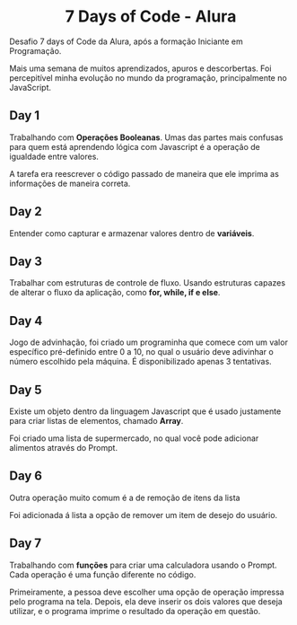 <h1 align="center"> 7 Days of Code - Alura </h1>

<p>Desafio 7 days of Code da Alura, após a formação Iniciante em Programação.</p>

<p>Mais uma semana de muitos aprendizados, apuros e descorbertas. Foi percepitível minha evolução no mundo da programação, principalmente no JavaScript.</p>

<h2>Day 1</h2>
  <p>Trabalhando com <strong>Operações Booleanas</strong>. Umas das partes mais confusas para quem está aprendendo lógica com Javascript é a operação de igualdade entre valores.</p>
  <p>A tarefa era reescrever o código passado de maneira que ele imprima as informações de maneira correta.</p>

<h2>Day 2</h2>
  <p>Entender como capturar e armazenar valores dentro de <strong>variáveis</strong>.</p>

<h2>Day 3</h2>
  <p>Trabalhar com estruturas de controle de fluxo. Usando estruturas capazes de alterar o fluxo da aplicação, como <strong>for, while, if e else</strong>.</p>

<h2>Day 4</h2>
  <p>Jogo de advinhação, foi criado um programinha que comece com um valor específico pré-definido entre 0 a 10, no qual o usuário deve adivinhar o número escolhido pela máquina. É disponibilizado apenas 3 tentativas.</p>

<h2>Day 5</h2>
  <p>Existe um objeto dentro da linguagem Javascript que é usado justamente para criar listas de elementos, chamado <strong>Array</strong>.</p>
  <p>Foi criado uma lista de supermercado, no qual você pode adicionar alimentos através do Prompt.</p>

<h2>Day 6</h2>
  <p>Outra operação muito comum é a de remoção de itens da lista</p>
  <p>Foi adicionada á lista a opção de remover um item de desejo do usuário.</p>

<h2>Day 7</h2>
  <p>Trabalhando com <strong>funções</strong> para criar uma calculadora usando o Prompt. Cada operação é uma função diferente no código.</p>
  <p>Primeiramente, a pessoa deve escolher uma opção de operação impressa pelo programa na tela. Depois, ela deve inserir os dois valores que deseja utilizar, e o programa imprime o resultado da operação em questão.</p>
